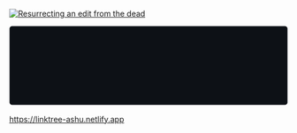 [![Resurrecting an edit from the dead](https://cdn.glitch.com/d95744a7-5475-40ca-ba73-eaba330fe4d8%2Fedit-from-death.gif?v=1604484073242)](https://twitter.com/Photoshop/status/1320757422458363904)

![dark](https://raw.githubusercontent.com/tw93/tw93/master/images/wakatime_weekly_language_stats_black.svg#gh-dark-mode-only)

https://linktree-ashu.netlify.app
